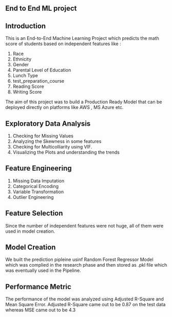 ## End to End ML project

## Introduction

This is an End-to-End Machine Learning Project which predicts the math score of students based on  independent features like : 
 1. Race
 2. Ethnicity
 3. Gender
 4. Parental Level of Education
 5. Lunch Type
 6. test_preparation_course
 7. Reading Score
 8. Writing Score

The aim of this project was to build a Production Ready Model that can be deployed directly on platforms like AWS , MS Azure etc.

## Exploratory Data Analysis

  1. Checking for Missing Values
  2. Analyzing the Skewness in some features 
  3. Checking for Multicolliarity using VIF.
  4. Visualizing the Plots and understanding the trends

## Feature Engineering

 1. Missing Data Imputation
 2. Categorical Encoding
 3. Variable Transformation
 4. Outlier Engineering


## Feature Selection

Since the number of independent features were not huge, all of them were used in model creation.

## Model Creation
We built the prediction pipleine usinf Random Forest Regressor Model which was complied in the research phase and then stored as .pkl file which was eventually used in the Pipeline.


## Performance Metric

The performance of the model was analyzed using Adjusted R-Square and Mean Square Error. Adjusted R-Square came out to be 0.87 on the test data whereas MSE came out  to be 4.3
